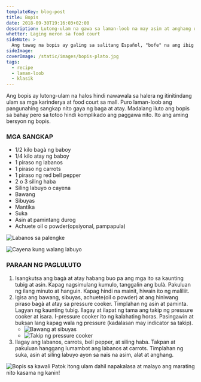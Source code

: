 ```yaml
---
templateKey: blog-post
title: Bopis
date: 2018-09-30T19:16:03+02:00
description: Lutong-ulam na gawa sa laman-loob na may asim at anghang ulam na katakamtam.
whetter: Laging meron sa food court
sideNote: >
  Ang tawag na bopis ay galing sa salitang Español, "bofe" na ang ibig sabihin ay bagà ng hayop na siyang pangunahing sangkap ng putahe.
sideImage:
coverImage: /static/images/bopis-plato.jpg
tags:
  - recipe
  - laman-loob
  - klasik
---
```


Ang bopis ay lutong-ulam na halos hindi nawawala sa halera ng itinitindang ulam sa mga karinderya at food court sa mall. Puro laman-loob ang pangunahing sangkap nito gaya ng baga at atay. Madalang iluto ang bopis sa bahay pero sa totoo hindi komplikado ang paggawa nito. Ito ang aming bersyon ng bopis.

### MGA SANGKAP

- 1/2 kilo bagà ng baboy
- 1/4 kilo atay ng baboy
- 1 piraso ng labanos
- 1 piraso ng carrots
- 1 piraso ng red bell pepper
- 2 o 3 siling haba
- Siling labuyo o cayena
- Bawang
- Sibuyas
- Mantika
- Suka
- Asin at pamintang durog
- Achuete oil o powder(opsiyonal, pampapula)

![Labanos sa palengke](/static/images/labanos-palengke.jpg?nf_resize=fit&w=960)

![Cayena kung walang labuyo](/static/images/sili-cayena-shaker.jpg?nf_resize=fit&w=960)

### PARAAN NG PAGLULUTO

1. Isangkutsa ang bagà at atay habang buo pa ang mga ito sa kaunting tubig at asin. Kapag nagsimulang kumulo, tanggalin ang bulà. Pakuluan ng ilang minuto at hanguin. Kapag hindi na mainit, hiwain ito ng maliliit.
2. Igisa ang bawang, sibuyas, achuete(oil o powder) at ang hiniwang piraso bagà at atay sa pressure cooker. Timplahan ng asin at paminta. Lagyan ng kaunting tubig. Ilagay at ilapat ng tama ang takip ng pressure cooker at isara. I-pressure cooker ito ng kalahating horas. Pasingawin at buksan lang kapag wala ng pressure (kadalasan may indicator sa takip).
    - ![Bawang at sibuyas](/static/images/bawang-sibuyas-buo.jpg)
    - ![Takip ng pressure cooker](/static/images/pressure-cooker-safety-valve.jpg)
3. Ilagay ang labanos, carrots, bell pepper, at siling haba. Takpan at pakuluan hanggang lumambot ang labanos at carrots. Timplahan ng suka, asin at siling labuyo ayon sa nais na asim, alat at anghang.

![Bopis sa kawali](/static/images/bopis-wok.jpg)
Patok itong ulam dahil napakalasa at malayo ang marating nito kasama ng kanin!
